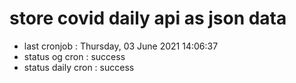 # store covid daily api as json data

- last cronjob : Thursday, 03 June 2021 14:06:37
- status og cron : success
- status daily cron : success
      
      